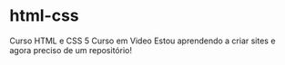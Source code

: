 # html-css
 Curso HTML e CSS 5 Curso em Video
Estou aprendendo a criar sites e agora preciso de um repositório!

